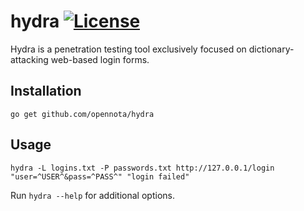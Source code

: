 hydra [![License](http://img.shields.io/:license-gpl3-blue.svg)](http://www.gnu.org/licenses/gpl-3.0.html)
=====

Hydra is a penetration testing tool exclusively focused on dictionary-attacking web-based login forms.

## Installation

    go get github.com/opennota/hydra

## Usage

    hydra -L logins.txt -P passwords.txt http://127.0.0.1/login "user=^USER^&pass=^PASS^" "login failed"

Run `hydra --help` for additional options.
